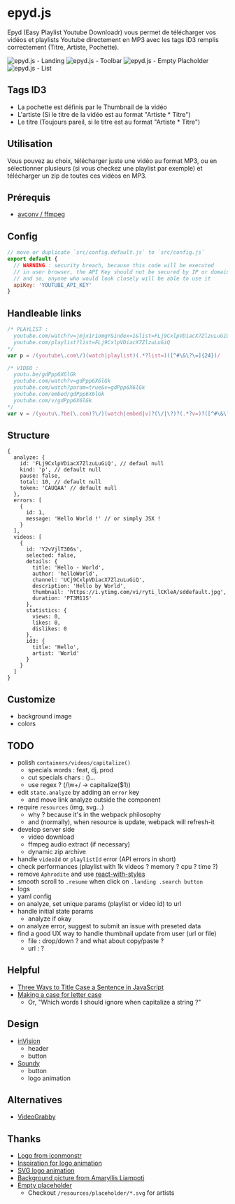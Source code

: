 # epyd.js
Epyd (Easy Playlist Youtube Downloadr) vous permet de télécharger vos vidéos et playlists Youtube directement en MP3 avec les tags ID3 remplis correctement (Titre, Artiste, Pochette).

![epyd.js - Landing](http://i.imgur.com/0lH1zEa.jpg)
![epyd.js - Toolbar](http://i.imgur.com/en4fzXY.png)
![epyd.js - Empty Placholder](http://i.imgur.com/K5eU6Uq.png)
![epyd.js - List](http://i.imgur.com/bXCDXna.png)

## Tags ID3
* La pochette est définis par le Thumbnail de la vidéo
* L'artiste (Si le titre de la vidéo est au format "Artiste * Titre")
* Le titre (Toujours pareil, si le titre est au format "Artiste * Titre")

## Utilisation
Vous pouvez au choix, télécharger juste une vidéo au format MP3, ou en sélectionner plusieurs (si vous checkez une playlist par exemple) et télécharger un zip de toutes ces vidéos en MP3.

## Prérequis
* [avconv / ffmpeg](https://libav.org/download/)

## Config
```js
// move or duplicate `src/config.default.js` to `src/config.js`
export default {
  // WARNING : security breach, because this code will be executed
  // in user browser, the API Key should not be secured by IP or domain,
  // and so, anyone who would look closely will be able to use it
  apiKey: 'YOUTUBE_API_KEY'
}
```

## Handleable links
```js
/* PLAYLIST :
  youtube.com/watch?v=jmjx1r1omgY&index=1&list=FLj9CxlpVDiacX7ZlzuLuGiQ
  youtube.com/playlist?list=FLj9CxlpVDiacX7ZlzuLuGiQ
*/
var p = /(youtube\.com\/)(watch|playlist)(.*?list=)([^#\&\?\=]{24})/

/* VIDEO :
  youtu.be/gdPpp6X6lGk
  youtube.com/watch?v=gdPpp6X6lGk
  youtube.com/watch?param=true&v=gdPpp6X6lGk
  youtube.com/embed/gdPpp6X6lGk
  youtube.com/v/gdPpp6X6lGk
*/
var v = /(youtu\.?be(\.com)?\/)(watch|embed|v)?(\/|\?)?(.*?v=)?([^#\&\?\=]{11})/
```

## Structure
```
{
  analyze: {
    id: 'FLj9CxlpVDiacX7ZlzuLuGiQ', // defaul null
    kind: 'p', // default null
    pause: false,
    total: 10, // default null
    token: 'CAUQAA' // default null
  },
  errors: [
    {
      id: 1,
      message: 'Hello World !' // or simply JSX !
    }
  ],
  videos: [
    {
      id: 'Y2vVjlT306s',
      selected: false,
      details: {
        title: 'Hello - World',
        author: 'helloWorld',
        channel: 'UCj9CxlpVDiacX7ZlzuLuGiQ',
        description: 'Hello by World',
        thumbnail: 'https://i.ytimg.com/vi/ryti_lCKleA/sddefault.jpg',
        duration: 'PT3M11S'
      },
      statistics: {
        views: 0,
        likes: 0,
        dislikes: 0
      },
      id3: {
        title: 'Hello',
        artist: 'World'
      }
    }
  ]
}
```

## Customize
* background image
* colors

## TODO
* polish `containers/videos/capitalize()`
  * specials words : feat, dj, prod
  * cut specials chars : ()...
  * use regex ? (/\w+/ -> capitalize($1))
* edit `state.analyze` by adding an `error` key
  * and move link analyze outside the component
* require `resources` (img, svg...)
  * why ? because it's in the webpack philosophy
  * and (normally), when resource is update, webpack will refresh-it
* develop server side
  * video download
  * ffmpeg audio extract (if necessary)
  * dynamic zip archive
* handle `videoId` or `playlistId` error (API errors in short)
* check performances (playlist with 1k videos ? memory ? cpu ? time ?)
* remove `Aphrodite` and use [react-with-styles](https://github.com/airbnb/react-with-styles)
* smooth scroll to `.resume` when click on `.landing .search button`
* logs
* yaml config
* on analyze, set unique params (playlist or video id) to url
* handle initial state params
  * analyze if okay
* on analyze error, suggest to submit an issue with preseted data
* find a good UX way to handle thumbnail update from user (url or file)
  * file : drop/down ? and what about copy/paste ?
  * url : ?

## Helpful
* [Three Ways to Title Case a Sentence in JavaScript](https://medium.freecodecamp.com/three-ways-to-title-case-a-sentence-in-javascript-676a9175eb27#.cqak4s9ps)
* [Making a case for letter case](https://medium.com/@jsaito/making-a-case-for-letter-case-19d09f653c98#.1gt8kw4l3)
  * Or, "Which words I should ignore when capitalize a string ?"

## Design
* [inVision](https://www.invisionapp.com/)
  * header
  * button
* [Soundy](https://www.soundy.top/sounds/new)
  * button
  * logo animation

## Alternatives
* [VideoGrabby](http://www.videograbby.com/)

## Thanks
* [Logo from iconmonstr](http://iconmonstr.com/sound-wave-1/)
* [Inspiration for logo animation](http://tobiasahlin.com/spinkit/)
* [SVG logo animation](http://codepen.io/anon/pen/ojgwr)
* [Background picture from Amaryllis Liampoti](https://unsplash.com/photos/TDsEBM46YLA)
* [Empty placeholder](https://thenounproject.com)
  * Checkout `/resources/placeholder/*.svg` for artists
